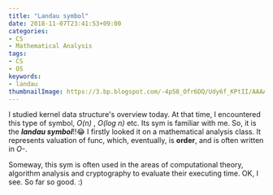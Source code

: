```yaml
---
title: "Landau symbol"
date: 2018-11-07T23:41:53+09:00
categories:
- CS
- Mathematical Analysis
tags:
- CS
- OS
keywords:
- landau
thumbnailImage: https://3.bp.blogspot.com/-4pS8_Ofr6DQ/Udy6f_KPtII/AAAAAAAAWHI/ZV5JN_ybz_w/s800/akachan_asemo.png
---
```


I studied kernel data structure's overview today. At that time, I encountered this type of symbol, *O(n)* , *O(log n)* etc.
Its sym is familiar with me. So, it is the ***landau symbol***!!😂 I firstly looked it on a mathematical analysis class.
It represents valuation of func, which, eventually, is **order**, and is often written in *O-*.

Someway, this sym is often used in the areas of computational theory, algorithm analysis and cryptography to evaluate their executing time.
OK, I see. So far so good. :)
